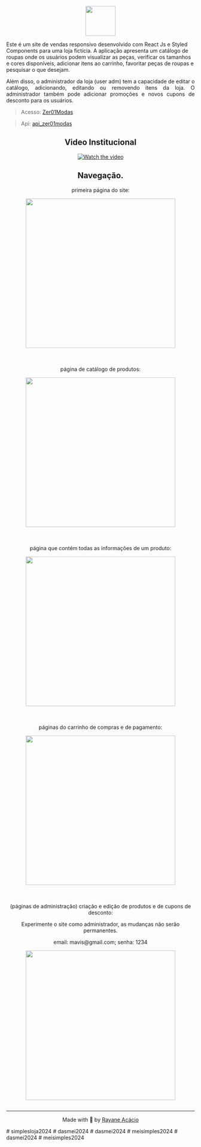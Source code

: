 <p align="center">
  <img height="80px" src="https://github.com/rayaneacacio/Zer01_Modas/assets/104095370/c3f7aebe-818e-4dac-bd1a-8959c6197a04" />  
</p>
<p align="justify">

Este é um site de vendas responsivo desenvolvido com React Js e Styled Components para uma loja fictícia. A aplicação apresenta um catálogo de roupas onde os usuários podem visualizar as peças, verificar os tamanhos e cores disponíveis, adicionar itens ao carrinho, favoritar peças de roupas e pesquisar o que desejam.
</p>
<p align="justify">
Além disso, o administrador da loja (user adm) tem a capacidade de editar o catálogo, adicionando, editando ou removendo itens da loja. O administrador também pode adicionar promoções e novos cupons de desconto para os usuários.
</p>

> Acesso: [Zer01Modas](https://zer01modas.netlify.app)

> Api: [api_zer01modas](https://github.com/rayaneacacio/api-zer01modas)

<h2 align="center"> Video Institucional </h2>

<div align="center" >

[![Watch the video](https://i.stack.imgur.com/Vp2cE.png)](https://youtu.be/52H0zsvk57Y?si=IT4uRmKBsR1DJ8vA)
  
</div>

<h2 align="center"> Navegação.</h2>

<div align="center" >
  <p>primeira página do site:</p>
  <img height="400px" src=".github/home.gif" />
</div>

<br>
<br>

<div align="center" >
  <p>página de catálogo de produtos:</p>
  <img height="400px" src=".github/catalog.gif" />
</div>

<br>
<br>

<div align="center" >
  <p>página que contém todas as informações de um produto:</p>
  <img height="400px" src=".github/outfit.gif" />
</div>

<br>
<br>

<div align="center" >
  <p>páginas do carrinho de compras e de pagamento:</p>
  <img height="400px" src=".github/shopping_cart.gif" />
</div>

<br>
<br>

<div align="center" >
  <p>(páginas de administração) criação e edição de produtos e de cupons de desconto:</p>
  <p>Experimente o site como administrador, as mudanças não serão permanentes.</p>
  <p>email: mavis@gmail.com; senha: 1234</p>
  <img height="400px" src=".github/adm_pages.gif" />
</div>

##

---
<p align="center">
  Made with 💜 by <a href="https://www.linkedin.com/in/rayane-ac%C3%A1cio-274092252/"> Rayane Acácio </a>
</p>
# simplesloja2024
# dasmei2024
# dasmei2024
# meisimples2024
# dasmei2024 # meisimples2024
